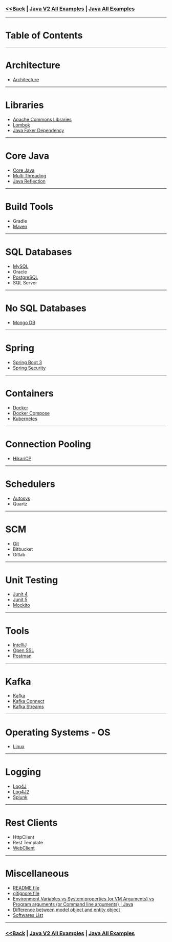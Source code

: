 ### [<<Back](../README.md) | [Java V2 All Examples](https://github.com/avinashbabudonthu/java/blob/master/java-v2/README.md) | [Java All Examples](https://github.com/avinashbabudonthu/java/blob/master/README.md)
------
# Table of Contents
------
# Architecture
* [Architecture](architecture)
------
# Libraries
* [Apache Commons Libraries](apache-commons)
* [Lombok](lombok)
* [Java Faker Dependency](files/java-faker-dependency.md)
------
# Core Java
* [Core Java](core-java)
* [Multi Threading](multi-threading)
* [Java Reflection](reflection)
------
# Build Tools
* Gradle
* [Maven](maven)
------
# SQL Databases
* [MySQL](mysql)
* Oracle
* [PostgreSQL](postgre-sql)
* SQL Server
------
# No SQL Databases
* [Mongo DB](mongo-db)
------
# Spring
* [Spring Boot 3](spring-boot-3)
* [Spring Security](spring-security)
------
# Containers
* [Docker](docker)
* [Docker Compose](docker-compose)
* [Kubernetes](kubernetes)
------
# Connection Pooling
* [HikariCP](hikari-cp)
------
# Schedulers
* [Autosys](autosys)
* Quartz
------
# SCM
* [Git](git)
* Bitbucket
* Gitlab
------
# Unit Testing
* [Junit 4](junit-4)
* [Junit 5](junit-5)
* [Mockito](mockito)
------
# Tools
* [IntelliJ](intellij)
* [Open SSL](openssl)
* [Postman](postman)
------
# Kafka
* [Kafka](kafka)
* [Kafka Connect](kafka-connect)
* [Kafka Streams](kafka-streams)
------
# Operating Systems - OS
* [Linux](linux)
------
# Logging
* [Log4J](log4j)
* [Log4J2](log4j2)
* [Splunk](splunk)
------
# Rest Clients
* HttpClient
* Rest Template
* [WebClient](rest-client-webclient)
------
# Miscellaneous
* [README file](../README-template.md)
* [gitignore file](../.gitignore)
* [Environment Variables vs System properties (or VM Arguments) vs Program arguments (or Command line arguments) | Java](files/variables-arguments.md)
* [Difference between model object and entity object](files/model-vs-entity.md)
* [Softwares List](files/softwares-list.md)
------
### [<<Back](../README.md) | [Java V2 All Examples](https://github.com/avinashbabudonthu/java/blob/master/java-v2/README.md) | [Java All Examples](https://github.com/avinashbabudonthu/java/blob/master/README.md)